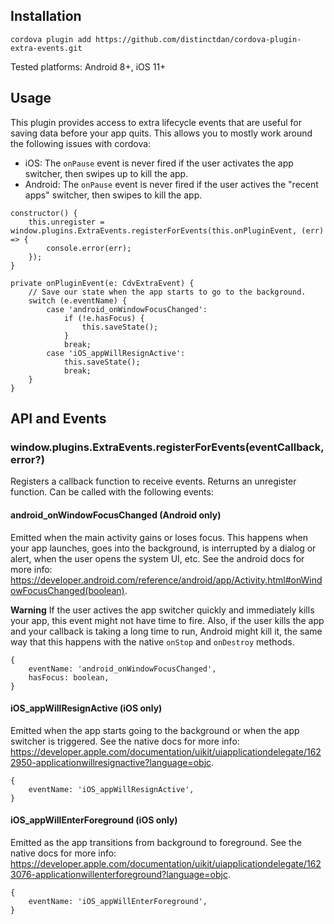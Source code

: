 
## Installation
    cordova plugin add https://github.com/distinctdan/cordova-plugin-extra-events.git
Tested platforms: Android 8+, iOS 11+
    
## Usage
This plugin provides access to extra lifecycle events that are useful for saving data before your app quits. This allows you to mostly work around the following issues with cordova:
- iOS: The `onPause` event is never fired if the user activates the app switcher, then swipes up to kill the app.
- Android: The `onPause` event is never fired if the user actives the "recent apps" switcher, then swipes to kill the app.

```
constructor() {
    this.unregister = window.plugins.ExtraEvents.registerForEvents(this.onPluginEvent, (err) => {
        console.error(err);
    });
}

private onPluginEvent(e: CdvExtraEvent) {
    // Save our state when the app starts to go to the background.
    switch (e.eventName) {
        case 'android_onWindowFocusChanged':
            if (!e.hasFocus) {
                this.saveState();
            }
            break;
        case 'iOS_appWillResignActive':
            this.saveState();
            break;
    }
}
```

## API and Events
    
### window.plugins.ExtraEvents.registerForEvents(eventCallback, error?)
Registers a callback function to receive events. Returns an unregister function. Can be called with the following events:

#### android_onWindowFocusChanged (Android only)
Emitted when the main activity gains or loses focus. This happens when your app launches, goes into the background, is interrupted by a dialog or alert, when the user opens the system UI, etc. See the android docs for more info: https://developer.android.com/reference/android/app/Activity.html#onWindowFocusChanged(boolean).

**Warning** If the user actives the app switcher quickly and immediately kills your app, this event might not have time to fire. Also, if the user kills the app and your callback is taking a long time to run, Android might kill it, the same way that this happens with the native `onStop` and `onDestroy` methods.
```
{
    eventName: 'android_onWindowFocusChanged',
    hasFocus: boolean,
}
```

#### iOS_appWillResignActive (iOS only)
Emitted when the app starts going to the background or when the app switcher is triggered. See the native docs for more info: https://developer.apple.com/documentation/uikit/uiapplicationdelegate/1622950-applicationwillresignactive?language=objc.

```
{
    eventName: 'iOS_appWillResignActive',
}
```

#### iOS_appWillEnterForeground (iOS only)
Emitted as the app transitions from background to foreground. See the native docs for more info: https://developer.apple.com/documentation/uikit/uiapplicationdelegate/1623076-applicationwillenterforeground?language=objc.

```
{
    eventName: 'iOS_appWillEnterForeground',
}
```
